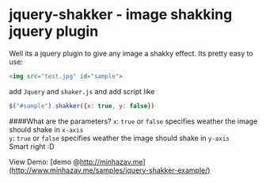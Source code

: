 # jquery-shakker - image shakking jquery plugin

Well its a jquery plugin to give any image a shakky effect. Its pretty easy to use:

```html
<img src="test.jpg" id="sample">
```

add `Jquery` and `shaker.js` and add script like
```js
$("#sample").shakker({x: true, y: false})
```

####What are the parameters?
`x`: `true` or `false` specifies weather the image should shake in `x-axis`<br>
`y`: `true` or `false` specifies weather the image should shake in `y-axis`<br>
Smart right :D

View Demo: [demo @http://minhazav.me](http://www.minhazav.me/samples/jquery-shakker-example/)
